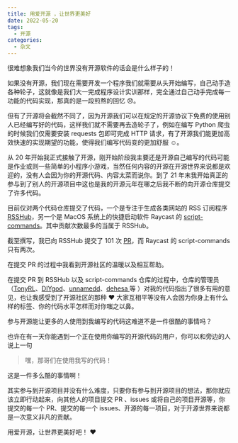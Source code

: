 ```yaml
---
title: 用爱开源 ，让世界更美好
date: 2022-05-20
tags:
  - 开源
categories:
  - 杂文
---
```


很难想象我们当今的世界没有开源软件的话会是什么样子的！

如果没有开源，我们现在需要开发一个程序我们就需要从头开始编写，自己动手造各种轮子，这就像是我们大一完成程序设计实训那样，完全通过自己动手完成每一功能的代码实现，那真的是一段煎熬的回忆 😞。

<!-- more -->

但有了开源将会截然不同了，因为开源我们可以在规定的开源协议下免费的使用别人已经编写好的代码，这样我们就不需要再去造轮子了，例如在编写 Python 爬虫的时候我们仅需要安装 requests 包即可完成 HTTP 请求，有了开源我们能更加高效快速的实现期望的功能，使得我们编写代码变的更加舒服 ☺️。

从 20 年开始我正式接触了开源，刚开始阶段我主要还是开源自己编写的代码可能是作业或则一些简单的小程序小游戏，当然任何内容的开源在开源世界来说都是欢迎的，没有人会因为你的开源代码、内容太菜而说你。到了 21 年末我开始真正的参与到了别人的开源项目中这也是我的开源元年在哪之后我不断的向开源仓库提交了许多代码。

目前仅对两个代码仓库提交了代码，一个是专注于生成各类网站的 RSS 订阅程序 [RSSHub](https://github.com/DIYgod/RSSHub)，另一个是 MacOS 系统上的快捷启动软件 Raycast 的 [ script-commands](https://github.com/raycast/script-commands)。其中贡献次数最多的当属于 RSSHub。

截至撰写，我已向 RSSHub 提交了 101 次 [PR](https://github.com/DIYgod/RSSHub/commits?author=Fatpandac)，而 Raycast 的 script-commands 只有两次。

在提交 PR 的过程中我看到开源社区的温暖以及相互帮助。

在提交 PR 到 RSSHub 以及 script-commands 仓库的过程中，仓库的管理员（[TonyRL](https://github.com/DIYgod/RSSHub/commits?author=TonyRL)、[DIYgod](https://github.com/DIYgod)、[unnamedd](https://github.com/unnamedd)、[dehesa ](https://github.com/dehesa)等 ）对我的代码指出了很多有用的意见，也让我感受到了开源社区的那种 ❤️️ 大家互相平等没有人会因为你身上有什么样的标签、你的代码水平怎样而对你嗤之以鼻。

参与开源能让更多的人使用到我编写的代码这难道不是一件很酷的事情吗？

也许在有一天你能遇到一个正在使用你编写的开源代码的用户，你可以和旁边的人说上一句

> 嘿，那哥们在使用我写的代码！

这是一件多么酷的事情啊！

其实参与到开源项目并没有什么难度，只要你有参与到开源项目的想法，那你就应该立即行动起来，向其他人的项目提交 PR 、issues 或将自己的项目开源等，你提交的每一个 PR、提交的每一个 issues、开源的每一项目，对于开源世界来说都是一次意义非凡的贡献。

用爱开源，让世界更美好吧！ ❤️️
